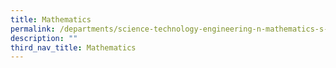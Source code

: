 ```yaml
---
title: Mathematics
permalink: /departments/science-technology-engineering-n-mathematics-s-t-e-m/mathematics
description: ""
third_nav_title: Mathematics
---
```

